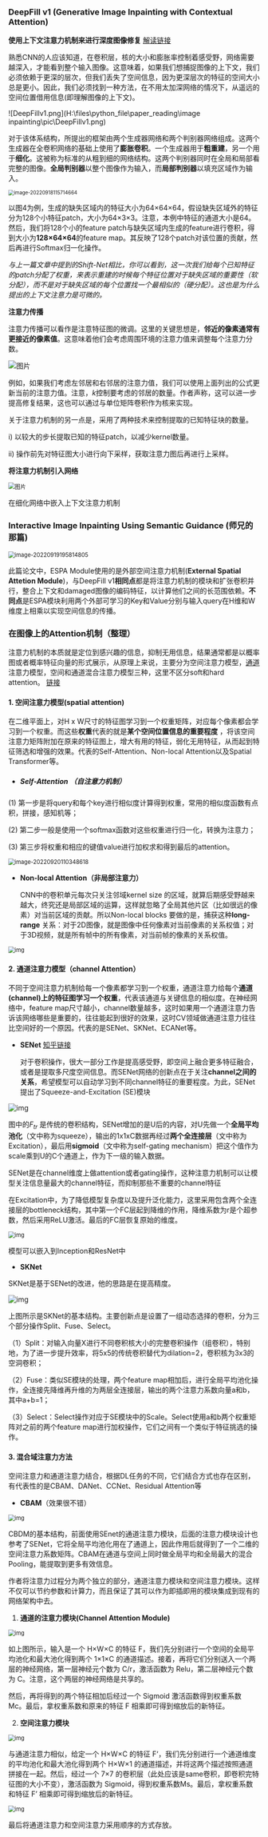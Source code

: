 ### DeepFill v1 (Generative Image Inpainting with Contextual Attention)

**使用上下文注意力机制来进行深度图像修复**  [解读链接](https://mp.weixin.qq.com/s?__biz=Mzg5ODAzMTkyMg==&mid=2247494431&idx=1&sn=4556be2eb7d239e198f197e76d1761d0&chksm=c06a6342f71dea543422c787aa5a061b7bdba4a295923dab405a69fa53c1f10cffd2819d86d3&scene=21#wechat_redirect)

​    熟悉CNN的人应该知道，在卷积层，核的大小和膨胀率控制着感受野，网络需要越深入，才能看到整个输入图像。这意味着，如果我们想捕捉图像的上下文，我们必须依赖于更深的层次，但我们丢失了空间信息，因为更深层次的特征的空间大小总是更小。因此，我们必须找到一种方法，在不用太加深网络的情况下，从遥远的空间位置借用信息(即理解图像的上下文)。

![DeepFillv1.png](H:\files\python_file\paper_reading\image inpainting\pic\DeepFillv1.png)

对于该体系结构，所提出的框架由两个生成器网络和两个判别器网络组成。这两个生成器在全卷积网络的基础上使用了**膨胀卷积**。一个生成器用于**粗重建**，另一个用于**细化**。这被称为标准的从粗到细的网络结构。这两个判别器同时在全局和局部看完整的图像。**全局判别器**以整个图像作为输入，而**局部判别器**以填充区域作为输入。



<img src="H:\files\python_file\paper_reading\image inpainting\pic\空间注意力机制.png" alt="image-20220918115714664" style="zoom:70%;" />

​    以图4为例，生成的缺失区域内的特征大小为64×64×64，假设缺失区域外的特征分为128个小特征patch，大小为64×3×3。注意，本例中特征的通道大小是64。然后，我们将128个小的feature patch与缺失区域内生成的feature进行卷积，得到大小为**128×64×64**的feature map。其反映了128个patch对该位置的贡献，然后再进行Softmax归一化操作。

*与上一篇文章中提到的Shift-Net相比，你可以看到，这一次我们给每个已知特征的patch分配了权重，来表示重建的时候每个特征位置对于缺失区域的重要性（软分配），而不是对于缺失区域的每个位置找一个最相似的（硬分配）。这也是为什么提出的上下文注意力是可微的。*

**注意力传播**

注意力传播可以看作是注意特征图的微调。这里的关键思想是，**邻近的像素通常有更接近的像素值**。这意味着他们会考虑周围环境的注意力值来调整每个注意力分数。

![图片](https://mmbiz.qpic.cn/mmbiz_png/KYSDTmOVZvq9W45NyCMekglwCTBibG8vQAPVypH3ZzUlgPtwb8PUtbN3NFKLC5zVR3hiahPmiaToESHNeVCDWGx9g/640?wx_fmt=png&wxfrom=5&wx_lazy=1&wx_co=1)

例如，如果我们考虑左邻居和右邻居的注意力值，我们可以使用上面列出的公式更新当前的注意力值。注意，*k*控制要考虑的邻居的数量。作者声称，这可以进一步提高修复结果，这也可以通过与单位矩阵卷积作为核来实现。

关于注意力机制的另一点是，采用了两种技术来控制提取的已知特征块的数量。

i) 以较大的步长提取已知的特征patch，以减少kernel数量。

ii) 操作前先对特征图大小进行向下采样，获取注意力图后再进行上采样。



**将注意力机制引入网络**

<img src="https://mmbiz.qpic.cn/mmbiz_png/KYSDTmOVZvq9W45NyCMekglwCTBibG8vQG5wNcerSh3yzK7LKrktXZstknw0j4EeJ9wEGjKKeaV61lniaEvB8Ozg/640?wx_fmt=png&wxfrom=5&wx_lazy=1&wx_co=1" alt="图片" style="zoom:80%;" />

在细化网络中嵌入上下文注意力机制



### Interactive Image Inpainting Using Semantic Guidance (师兄的那篇)

<img src="H:\files\python_file\paper_reading\image inpainting\pic\师兄network.png" alt="image-20220919195814805" style="zoom:80%;" />

此篇论文中，ESPA Module使用的是外部空间注意力机制(**External Spatial Attetion Module**)，与DeepFill v1**相同点**都是将注意力机制的模块和扩张卷积并行，整合上下文和damaged图像的编码特征，以计算他们之间的长范围依赖。**不同点**是ESPA模块利用两个外部可学习的Key和Value分别与输入query在H维和W维度上相乘以实现空间信息的传播。





### 在图像上的Attention机制（整理）

注意力机制的本质就是定位到感兴趣的信息，抑制无用信息，结果通常都是以概率图或者概率特征向量的形式展示，从原理上来说，主要分为空间注意力模型，[通道](https://so.csdn.net/so/search?q=通道&spm=1001.2101.3001.7020)注意力模型，空间和通道混合注意力模型三种，这里不区分soft和hard attention。 [链接](https://blog.csdn.net/Vodka_Lou/article/details/115671748)

#### 1. 空间注意力模型(spatial attention)

  在二维平面上，对H x W尺寸的特征图学习到一个权重矩阵，对应每个像素都会学习到一个权重。而这些**权重**代表的就是**某个空间位置信息的重要程度** ，将该空间注意力矩阵附加在原来的特征图上，增大有用的特征，弱化无用特征，从而起到特征筛选和增强的效果。代表的Self-Attention、Non-local Attention以及Spatial Transformer等。

- ##### Self-Attention （自注意力机制）

(1) 第一步是将query和每个key进行相似度计算得到权重，常用的相似度函数有点积，拼接，感知机等；

(2) 第二步一般是使用一个softmax函数对这些权重进行归一化，转换为注意力；

(3) 第三步将权重和相应的键值value进行加权求和得到最后的attention。

<img src="H:\files\python_file\paper_reading\image inpainting\pic\selfAttention.png" alt="image-20220920110348618" style="zoom:80%;" />

- **Non-local Attention（非局部注意力）**

  CNN中的卷积单元每次只关注邻域kernel size 的区域，就算后期感受野越来越大，终究还是局部区域的运算，这样就忽略了全局其他片区（比如很远的像素）对当前区域的贡献。所以Non-local blocks 要做的是，捕获这种**long-range** 关系：对于2D图像，就是图像中任何像素对当前像素的关系权值；对于3D视频，就是所有帧中的所有像素，对当前帧的像素的关系权值。

<img src="https://img-blog.csdnimg.cn/img_convert/a1268f85ba2cd7df15a5c22275e42945.png" alt="img" style="zoom:80%;" />

#### 2. 通道注意力模型（channel Attention）

​    不同于空间注意力机制给每一个像素都学习到一个权重，通道注意力给每个**通道(channel)**上的特征图学习一个**权重**，代表该通道与关键信息的相似度。在神经网络中，feature map尺寸越小，channel数量越多，这时如果用一个通道注意力告诉该网络哪些是重要的，往往能起到很好的效果，这时CV领域做通道注意力往往比空间好的一个原因。代表的是SENet、SKNet、ECANet等。

- **SENet** [知乎链接](https://zhuanlan.zhihu.com/p/32702350)

  对于卷积操作，很大一部分工作是提高感受野，即空间上融合更多特征融合，或者是提取多尺度空间信息。而SENet网络的创新点在于关注**channel之间的关系**，希望模型可以自动学习到不同channel特征的重要程度。为此，SENet提出了Squeeze-and-Excitation (SE)模块

![img](https://pic1.zhimg.com/80/v2-eb33a772a6029e5c8011a5ab77ea2f74_720w.jpg)

图中的$F_{tr}$ 是传统的卷积结构，SENet增加的是U后的内容，对U先做一个**全局平均池化**（文中称为squeeze），输出的1x1xC数据再经过**两个全连接层**（文中称为Excitation），最后用**sigmoid**（文中称为self-gating mechanism）把这个值作为scale乘到U的C个通道上，作为下一级的输入数据。

SENet是在channel维度上做attention或者gating操作，这种注意力机制可以让模型关注信息量最大的channel特征，而抑制那些不重要的channel特征

在Excitation中，为了降低模型复杂度以及提升泛化能力，这里采用包含两个全连接层的bottleneck结构，其中第一个FC层起到降维的作用，降维系数为r是个超参数，然后采用ReLU激活。最后的FC层恢复原始的维度。

<img src="https://pic3.zhimg.com/80/v2-8515d83936b780c200f62caf9ee37212_720w.jpg" alt="img" style="zoom:80%;" />

模型可以嵌入到Inception和ResNet中



- **SKNet**

SKNet是基于SENet的改进，他的思路是在提高精度。

![img](https://img-blog.csdnimg.cn/img_convert/80b5d3fce7ede2e32116439c1d4a398b.png)

上图所示是SKNet的基本结构。主要创新点是设置了一组动态选择的卷积，分为三个部分操作Split、Fuse、Select。

（1）Split：对输入向量X进行不同卷积核大小的完整卷积操作（组卷积），特别地，为了进一步提升效率，将5x5的传统卷积替代为dilation=2，卷积核为3x3的空洞卷积；

（2）Fuse：类似SE模块的处理，两个feature map相加后，进行全局平均池化操作，全连接先降维再升维的为两层全连接层，输出的两个注意力系数向量a和b，其中a+b=1；

（3）Select：Select操作对应于SE模块中的Scale。Select使用a和b两个权重矩阵对之前的两个feature map进行加权操作，它们之间有一个类似于特征挑选的操作。



#### 3. 混合域注意力方法

空间注意力和通道注意力结合，根据DL任务的不同，它们结合方式也存在区别，有代表性的是CBAM、DANet、CCNet、Residual Attention等

- **CBAM**（效果很不错）

<img src="https://img-blog.csdnimg.cn/img_convert/2321e58816ef41db554721667f22a022.png" alt="img" style="zoom:80%;" />

CBDM的基本结构，前面使用SEnet的通道注意力模块，后面的注意力模块设计也参考了SENet，它将全局平均池化用在了通道上，因此作用后就得到了一个二维的空间注意力系数矩阵。CBAM在通道与空间上同时做全局平均和全局最大的混合Pooling，能提取到更多有效信息。

作者将注意力过程分为两个独立的部分，通道注意力模块和空间注意力模块。这样不仅可以节约参数和计算力，而且保证了其可以作为即插即用的模块集成到现有的网络架构中去。

1. **通道的注意力模块(Channel Attention Module)**

<img src="https://pic2.zhimg.com/80/v2-8fefab2340c4a045f77ad35501717e89_720w.jpg" alt="img" style="zoom:80%;" />

如上图所示，输入是一个 H×W×C 的特征 F，我们先分别进行一个空间的全局平均池化和最大池化得到两个 1×1×C 的通道描述。接着，再将它们分别送入一个两层的神经网络，第一层神经元个数为 C/r，激活函数为 Relu，第二层神经元个数为 C。注意，这个两层的神经网络是共享的。

然后，再将得到的两个特征相加后经过一个 Sigmoid 激活函数得到权重系数 Mc。最后，拿权重系数和原来的特征 F 相乘即可得到缩放后的新特征。

2. **空间注意力模块**

<img src="https://pic3.zhimg.com/80/v2-e2b0976b0ed30ad554abfd80a912407a_720w.jpg" alt="img" style="zoom:80%;" />

与通道注意力相似，给定一个 H×W×C 的特征 F‘，我们先分别进行一个通道维度的平均池化和最大池化得到两个 H×W×1 的通道描述，并将这两个描述按照通道拼接在一起。然后，经过一个 7×7 的卷积层（此处应该是same卷积，即卷积完特征图的大小不变），激活函数为 Sigmoid，得到权重系数Ms。最后，拿权重系数和特征 F’ 相乘即可得到缩放后的新特征。

<img src="https://pic3.zhimg.com/80/v2-c023d0d068bca35204040fe4025471da_720w.jpg" alt="img" style="zoom:80%;" />

最后将通道注意力和空间注意力采用顺序的方式存放。





